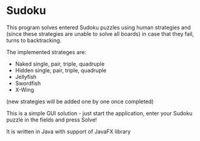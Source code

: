 # Sudoku

This program solves entered Sudoku puzzles using human strategies and (since these strategies are unable to solve all boards) in case that they fail, turns to backtracking.

The implemented strateges are:
* Naked single, pair, triple, quadruple
* Hidden single, pair, triple, quadruple
* Jellyfish
* Swordfish
* X-Wing

(new strategies will be added one by one once completed)

This is a simple GUI solution - just start the application, enter your Sudoku puzzle in the fields and press Solve!

It is written in Java with support of JavaFX library

